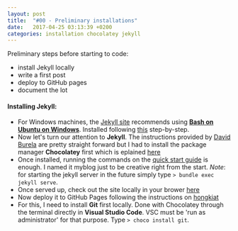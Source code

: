 ```yaml
---
layout: post
title:  "#00 - Preliminary installations"
date:   2017-04-25 03:13:39 +0200
categories: installation chocolatey jekyll 
---
```

Preliminary steps before starting to code:
* install Jekyll locally
* write a first post
* deploy to GitHub pages
* document the lot

#### Installing Jekyll:
* For Windows machines, the [Jekyll site][jekyll-windows] recommends using **[Bash on Ubuntu on Windows][microsoft-ubuntu-about]**. Installed following [this][microsoft-ubuntu-install] step-by-step.
* Now let's turn our attention to **Jekyll**. The instructions provided by [David Burela][burela-jekyll-install] are pretty straight forward but I had to install the package manager **Chocolatey** first which is eplained [here][choco-install]
* Once installed, running the commands on the [quick start guide][jekyll-quick-start] is enough. I named it myblog just to be creative right from the start. *Note*: for starting the jekyll server in the future simply type `> bundle exec jekyll serve`.
* Once served up, check out the site locally in your brower [here][jekyll-localhost]
* Now deploy it to GitHub Pages following the instructions on [hongkiat][hongkiat-github-pages]
* For this, I need to install **Git** first locally. Done with Chocolatey through the terminal directly in **Visual Studio Code**. VSC must be 'run as administrator' for that purpose. Type `> choco install git`.

 [jekyll-windows]:            https://jekyllrb.com/docs/windows/
 [microsoft-ubuntu-about]:    https://msdn.microsoft.com/en-us/commandline/wsl/about
 [microsoft-ubuntu-install]:  https://msdn.microsoft.com/en-us/commandline/wsl/install_guide
 [burela-jekyll-install]:      https://davidburela.wordpress.com/2015/11/28/easily-install-jekyll-on-windows-with-3-command-prompt-entries-and-chocolatey/
 [choco-install]:             https://chocolatey.org/install
 [jekyll-quick-start]:        https://jekyllrb.com/docs/quickstart/
 [jekyll-localhost]:          http://localhost:4000/
 [markdown-cheatsheet]:       https://github.com/adam-p/markdown-here/wiki/Markdown-Cheatsheet
 [hongkiat-github-pages]:     http://www.hongkiat.com/blog/jekyll-github-pages/amp/